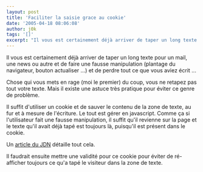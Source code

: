 ```yaml
---
layout: post
title: 'Faciliter la saisie grace au cookie'
date: '2005-04-18 08:06:08'
author: j0k
tags: '[]'
excerpt: "Il vous est certainement déjà arriver de taper un long texte pour un mail, une news ou autre et de faire une fausse manipulation (plantage du navigateur, bouton actualiser ...) et de perdre tout ce que vous aviez écrit ...     \nChose qui vous mets en rage (moi le premier) du coup, vous ne retapez pas tout votre texte. Mais il existe une astuce très pratique pour      …"
---
```


Il vous est certainement déjà arriver de taper un long texte pour un mail, une news ou autre et de faire une fausse manipulation (plantage du navigateur, bouton actualiser ...) et de perdre tout ce que vous aviez écrit ...

Chose qui vous mets en rage (moi le premier) du coup, vous ne retapez pas tout votre texte. Mais il existe une astuce très pratique pour éviter ce genre de problème.

Il suffit d'utiliser un cookie et de sauver le contenu de la zone de texte, au fur et à mesure de l'écriture. Le tout est gérer en javascript.   Comme ça si l'utilisateur fait une fausse manipulation, il suffit qu'il revienne sur la page et le texte qu'il avait déjà tapé est toujours là, puisqu'il est présent dans le cookie.

Un [article du JDN](http://developpeur.journaldunet.com/tutoriel/dht/050419-javascript-sauver-contenu-formulaire-cookie.shtml) détaille tout cela.

Il faudrait ensuite mettre une validité pour ce cookie pour éviter de ré-afficher toujours ce qu'a tapé le visiteur dans la zone de texte.
